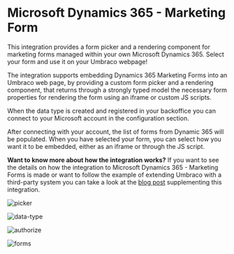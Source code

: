 # Microsoft Dynamics 365 - Marketing Form
This integration provides a form picker and a rendering component for marketing forms managed within your own Microsoft Dynamics 365. Select your form and use it on your Umbraco webpage!

The integration supports embedding Dynamics 365 Marketing Forms into an Umbraco web page, by providing a custom form picker and a rendering component, that returns through a strongly typed model the necessary form properties for rendering the form using an iframe or custom JS scripts.

When the data type is created and registered in your backoffice you can connect to your Microsoft account in the configuration section.  

After connecting with your account, the list of forms from Dynamic 365 will be populated. When you have selected your form,  you can select how you want it to be embedded, either as an iframe or through the JS script.

**Want to know more about how the integration works?**
If you want to see the details on how the integration to Microsoft Dynamics 365 - Marketing Forms is made or want to follow the example of extending Umbraco with a third-party system you can take a look at the [blog post](https://umbraco.com/blog/integrating-umbraco-cms-with-microsoft-dynamics-365-marketing-forms/) supplementing this integration.

![picker](https://github.com/umbraco/Umbraco.Cms.Integrations/blob/docs/integrations-readmes/src/Umbraco.Cms.Integrations.Crm.Dynamics/docs/images/picker.png)

![data-type](https://github.com/umbraco/Umbraco.Cms.Integrations/blob/docs/integrations-readmes/src/Umbraco.Cms.Integrations.Crm.Dynamics/docs/images/data-type.png)

![authorize](https://github.com/umbraco/Umbraco.Cms.Integrations/blob/docs/integrations-readmes/src/Umbraco.Cms.Integrations.Crm.Dynamics/docs/images/authorize.png)

![forms](https://github.com/umbraco/Umbraco.Cms.Integrations/blob/docs/integrations-readmes/src/Umbraco.Cms.Integrations.Crm.Dynamics/docs/images/forms.png)
